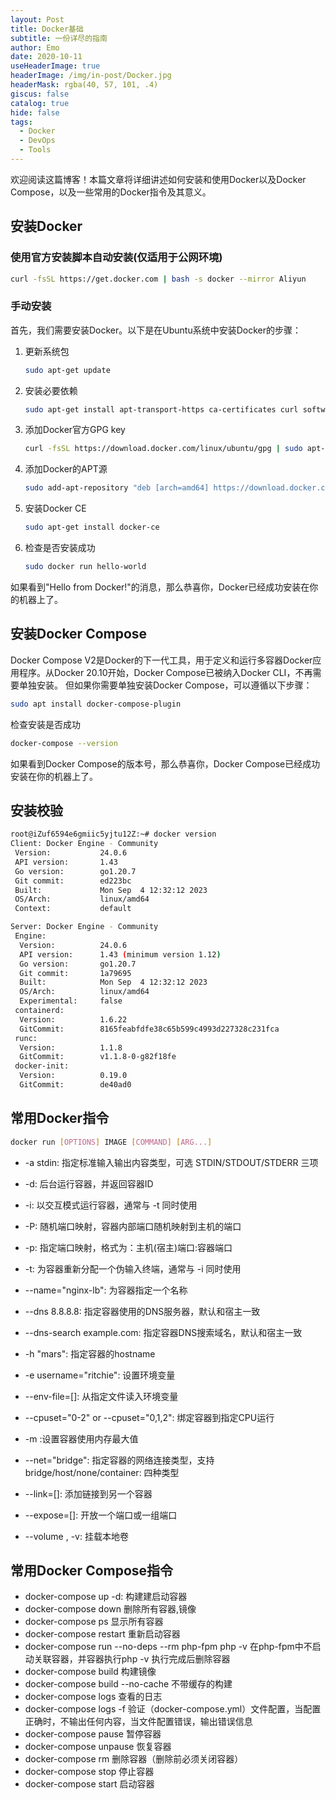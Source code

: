 ```yaml
---
layout: Post
title: Docker基础
subtitle: 一份详尽的指南
author: Emo
date: 2020-10-11
useHeaderImage: true
headerImage: /img/in-post/Docker.jpg
headerMask: rgba(40, 57, 101, .4)
giscus: false
catalog: true
hide: false
tags:
  - Docker
  - DevOps
  - Tools
---
```


欢迎阅读这篇博客！本篇文章将详细讲述如何安装和使用Docker以及Docker Compose，以及一些常用的Docker指令及其意义。

<!-- more -->

## 安装Docker
### 使用官方安装脚本自动安装(仅适用于公网环境)
``` bash
curl -fsSL https://get.docker.com | bash -s docker --mirror Aliyun
```
### 手动安装
首先，我们需要安装Docker。以下是在Ubuntu系统中安装Docker的步骤：
1. 更新系统包
    ```bash
    sudo apt-get update
    ```
2. 安装必要依赖
    ```bash
    sudo apt-get install apt-transport-https ca-certificates curl software-properties-common
    ```
3. 添加Docker官方GPG key
    ```bash
    curl -fsSL https://download.docker.com/linux/ubuntu/gpg | sudo apt-key add -
    ```
4. 添加Docker的APT源
    ```bash
    sudo add-apt-repository "deb [arch=amd64] https://download.docker.com/linux/ubuntu $(lsb_release -cs) stable"
    ```
5. 安装Docker CE
    ```bash
    sudo apt-get install docker-ce
    ```
6. 检查是否安装成功
    ```bash
    sudo docker run hello-world
    ```
如果看到"Hello from Docker!"的消息，那么恭喜你，Docker已经成功安装在你的机器上了。

## 安装Docker Compose
Docker Compose V2是Docker的下一代工具，用于定义和运行多容器Docker应用程序。从Docker 20.10开始，Docker Compose已被纳入Docker CLI，不再需要单独安装。
但如果你需要单独安装Docker Compose，可以遵循以下步骤：
```bash
sudo apt install docker-compose-plugin
```
检查安装是否成功
```bash
docker-compose --version
```
如果看到Docker Compose的版本号，那么恭喜你，Docker Compose已经成功安装在你的机器上了。


## 安装校验
```bash
root@iZuf6594e6gmiic5yjtu12Z:~# docker version
Client: Docker Engine - Community
 Version:           24.0.6
 API version:       1.43
 Go version:        go1.20.7
 Git commit:        ed223bc
 Built:             Mon Sep  4 12:32:12 2023
 OS/Arch:           linux/amd64
 Context:           default

Server: Docker Engine - Community
 Engine:
  Version:          24.0.6
  API version:      1.43 (minimum version 1.12)
  Go version:       go1.20.7
  Git commit:       1a79695
  Built:            Mon Sep  4 12:32:12 2023
  OS/Arch:          linux/amd64
  Experimental:     false
 containerd:
  Version:          1.6.22
  GitCommit:        8165feabfdfe38c65b599c4993d227328c231fca
 runc:
  Version:          1.1.8
  GitCommit:        v1.1.8-0-g82f18fe
 docker-init:
  Version:          0.19.0
  GitCommit:        de40ad0
```

## 常用Docker指令
```bash
docker run [OPTIONS] IMAGE [COMMAND] [ARG...]
```
* -a stdin: 指定标准输入输出内容类型，可选 STDIN/STDOUT/STDERR 三项

* -d: 后台运行容器，并返回容器ID

* -i: 以交互模式运行容器，通常与 -t 同时使用

* -P: 随机端口映射，容器内部端口随机映射到主机的端口

* -p: 指定端口映射，格式为：主机(宿主)端口:容器端口

* -t: 为容器重新分配一个伪输入终端，通常与 -i 同时使用

* --name="nginx-lb": 为容器指定一个名称

* --dns 8.8.8.8: 指定容器使用的DNS服务器，默认和宿主一致

* --dns-search example.com: 指定容器DNS搜索域名，默认和宿主一致

* -h "mars": 指定容器的hostname

* -e username="ritchie": 设置环境变量

* --env-file=[]: 从指定文件读入环境变量

* --cpuset="0-2" or --cpuset="0,1,2": 绑定容器到指定CPU运行

* -m :设置容器使用内存最大值

* --net="bridge": 指定容器的网络连接类型，支持 bridge/host/none/container: 四种类型

* --link=[]: 添加链接到另一个容器

* --expose=[]: 开放一个端口或一组端口

* --volume , -v: 挂载本地卷


## 常用Docker Compose指令
* docker-compose up -d:	构建建启动容器
* docker-compose down	删除所有容器,镜像
* docker-compose ps	显示所有容器
* docker-compose restart	重新启动容器
* docker-compose run --no-deps --rm php-fpm php -v	在php-fpm中不启动关联容器，并容器执行php -v 执行完成后删除容器
* docker-compose build	构建镜像
* docker-compose build --no-cache	不带缓存的构建
* docker-compose logs	查看的日志
* docker-compose logs -f	验证（docker-compose.yml）文件配置，当配置正确时，不输出任何内容，当文件配置错误，输出错误信息
* docker-compose pause	暂停容器
* docker-compose unpause	恢复容器
* docker-compose rm	删除容器（删除前必须关闭容器）
* docker-compose stop	停止容器
* docker-compose start	启动容器

